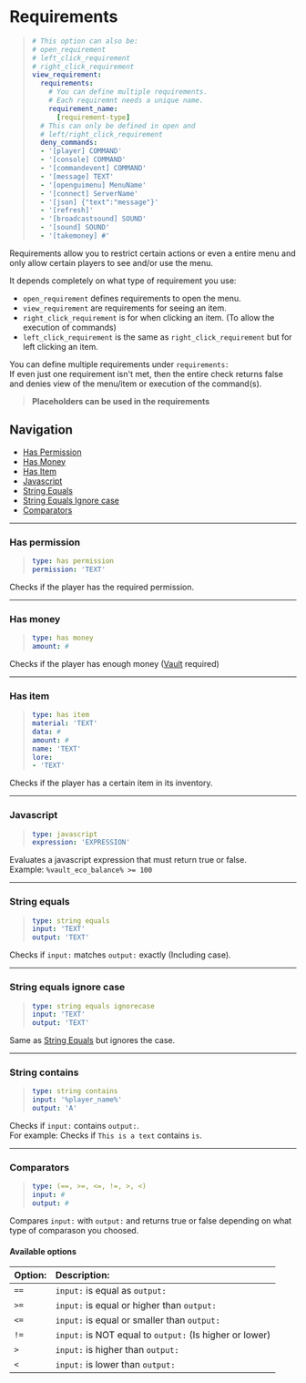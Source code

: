 # Requirements

> ```yaml
> # This option can also be:
> # open_requirement
> # left_click_requirement
> # right_click_requirement
> view_requirement:
>   requirements:
>     # You can define multiple requirements.
>     # Each requiremnt needs a unique name.
>     requirement_name:
>       [requirement-type]
>   # This can only be defined in open and
>   # left/right_click_requirement
>   deny_commands:
>   - '[player] COMMAND'
>   - '[console] COMMAND'
>   - '[commandevent] COMMAND'
>   - '[message] TEXT'
>   - '[openguimenu] MenuName'
>   - '[connect] ServerName'
>   - '[json] {"text":"message"}'
>   - '[refresh]'
>   - '[broadcastsound] SOUND'
>   - '[sound] SOUND'
>   - '[takemoney] #'
> ```

Requirements allow you to restrict certain actions or even a entire menu and only allow certain players to see and/or use the menu.

It depends completely on what type of requirement you use:

* `open_requirement` defines requirements to open the menu.
* `view_requirement` are requirements for seeing an item.
* `right_click_requirement` is for when clicking an item. \(To allow the execution of commands\)
* `left_click_requirement` is the same as `right_click_requirement` but for left clicking an item.

You can define multiple requirements under `requirements:`  
If even just one requirement isn't met, then the entire check returns false and denies view of the menu/item or execution of the command\(s\).

> **Placeholders can be used in the requirements**

## Navigation

* [Has Permission](requirements.md#has-permission)
* [Has Money](requirements.md#has-money)
* [Has Item](requirements.md#has-item)
* [Javascript](requirements.md#javascript)
* [String Equals](requirements.md#string-equals)
* [String Equals Ignore case](requirements.md#string-equals-ignore-case)
* [Comparators](requirements.md#comparators)

----
### **Has permission**

> ```yaml
> type: has permission
> permission: 'TEXT'
> ```

Checks if the player has the required permission.

----
### **Has money**

> ```yaml
> type: has money
> amount: #
> ```

Checks if the player has enough money \([Vault](https://www.spigotmc.org/resources/34315/) required\)

----
### **Has item**

> ```yaml
> type: has item
> material: 'TEXT'
> data: #
> amount: #
> name: 'TEXT'
> lore:
> - 'TEXT'
> ```

Checks if the player has a certain item in its inventory.

----
### **Javascript**

> ```yaml
> type: javascript
> expression: 'EXPRESSION'
> ```

Evaluates a javascript expression that must return true or false.  
Example: `%vault_eco_balance% >= 100`

----
### **String equals**

> ```yaml
> type: string equals
> input: 'TEXT'
> output: 'TEXT'
> ```

Checks if `input:` matches `output:` exactly \(Including case\).

----
### **String equals ignore case**

> ```yaml
> type: string equals ignorecase
> input: 'TEXT'
> output: 'TEXT'
> ```

Same as [String Equals](requirements.md#string-equals) but ignores the case.

----
### **String contains**

> ```yaml
> type: string contains
> input: '%player_name%'
> output: 'A'
> ```

Checks if `input:` contains `output:`.  
For example: Checks if `This is a text` contains `is`.

----
### **Comparators**

> ```yaml
> type: (==, >=, <=, !=, >, <)
> input: #
> output: #
> ```

Compares `input:` with `output:` and returns true or false depending on what type of comparason you choosed.

#### Available options

| Option: | Description: |
| :--- | :--- |
| `==` | `input:` is equal as `output:` |
| `>=` | `input:` is equal or higher than `output:` |
| `<=` | `input:` is equal or smaller than `output:` |
| `!=` | `input:` is NOT equal to `output:` \(Is higher or lower\) |
| `>` | `input:` is higher than `output:` |
| `<` | `input:` is lower than `output:` |


